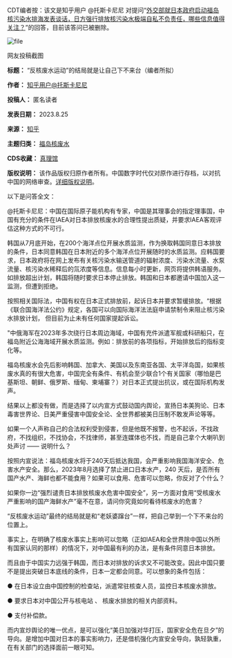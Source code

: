 CDT编者按：该文是知乎用户 @托斯卡尼尼 对提问“[外交部就日本政府启动福岛核污染水排海发表谈话，日方强行排放核污染水极端自私不负责任，哪些信息值得关注？](https://www.zhihu.com/question/618912354 "外交部就日本政府启动福岛核污染水排海发表谈话，日方强行排放核污染水极端自私不负责任，哪些信息值得关注？")”的回答，目前该答问已被删除。


![file](https://chinadigitaltimes.net/chinese/files/2023/08/image-1692961914547.png)  

网友投稿截图


**标题：** “反核废水运动”的结局就是让自己下不来台（编者所拟）  

**作者：** [知乎用户@托斯卡尼尼](https://chinadigitaltimes.net/space/知乎)  

**投稿人：** 匿名读者  

**发表日期：** 2023.8.25  

**来源：** [知乎](https://www.zhihu.com/question/618912354/answer/3180861896)  

**主题归类：** [福岛核废水](https://chinadigitaltimes.net/space/福岛核废水)  

**CDS收藏：** [真理馆](https://chinadigitaltimes.net/space/%E7%9C%9F%E7%90%86%E9%A6%86)  

**版权说明：** 该作品版权归原作者所有。中国数字时代仅对原作进行存档，以对抗中国的网络审查。[详细版权说明](https://chinadigitaltimes.net/chinese/copyright)。


以下是问答全文：


@托斯卡尼尼：中国在国际原子能机构有专家，中国是其理事会的指定理事国，中国有充分的条件在IAEA对日本排放核废水的合理性提出质疑，并要求IAEA客观评估这种方式的不可行。


韩国从7月底开始，在200个海洋点位开展水质监测，作为换取韩国同意日本排放的条件，日本同意韩国在日本附近的多个海洋点位开展随时的水质监测。应韩国要求，日本政府将在网上发布有关核污染水输送管道的辐射浓度、污染水流量、水泵流量、核污染水稀释后的氚浓度等信息。信息每小时更新，网页将提供韩语服务。如排放超出计划，韩国将随时要求日本停止排放。韩国和日本都邀请中国加入这一监测，但遭到拒绝。


按照相关国际法，中国有权在日本正式排放前，起诉日本并要求暂缓排放。“根据《联合国海洋法公约》规定，各国可以向国际海洋法法庭申请禁制令来阻止核污染水排放计划， 但目前为止未有任何国家提起诉讼。


"中俄海军在2023年多次绕行日本周边海域，中国有充件派遣军舰或科研船只，在福岛附近公海海域开展水质监测。例如：排放前的各项指标，开始排放后的指标变化等。


福岛核废水会先后影响韩国、加拿大、美国以及东南亚各国、太平洋岛国，如果核废水真的有很大危害，中国完全有条件、有机会至少联合1个有关国家（哪怕是巴基斯坦、朝鲜、俄罗斯、缅甸、柬埔寨？）对日本正式提出抗议，或在国际机构发声。


结果以上都没有做，而是选择了以内宣方式鼓动国内舆论，宣扬日本美狗论、日本毒害世界论、日美严重侵害中国安全论、全世界都被美日压制不敢发声论等等。


如果一个人声称自己的合法权利受到侵害，但是他既不报警，也不起诉，不找政府，不找组织，不找协会，不找律师，甚至连媒体也不找，而是自己拿个大喇叭到处声讨 —— 说明什么？


按照内宣说法：福岛核废水将于240天后抵达我国，会严重影响我国海洋安全、危害水产安全。那么，2023年8月选择了禁止进口日本水产，240 天后，是否所有国产水产、海鲜也都不能食用？如果可以食用、危害可以忽略，你反对了个什么？


如果你一边“强烈谴责日本排放核废水危害中国安全”，另一方面对食用“受核废水严重影响的国产海鲜水产”毫不在意，请问你究竟如何看待核废水的危害？


“反核废水运动”最终的结局就是和“老妖婆蹿台”一样，把自己举到一个下不来台的位置上。


事实上，在明确了核废水事实上影响可以忽略（正如IAEA和全世界除中国以外所有国家认同的那样）的情况下，对中国最有利的办法，是有条件同意日本排放。


而且由于中国实力远强于韩国，而日本对排放的诉求又不可能改变。因此中国只要不是提出突破日本底线的条件，日本一定都会同意。可以想象的条件包括：


● 在日本设立由中国控制的检查站，派遣常驻核查人员，监控日本核废水排放。  

● 要求日本对中国公开与核电站 、 核废水排放的相关内部资料。  

● 支付补偿款。


而内宣炒舆论的唯一优点，是可以强化“美日加强对华打压，国家安全危在旦夕”的导向。是增加中国对日本的事实影响力，还是借机强化内宣安全导向，孰轻孰重，在有关部门的选择面前一眼可知。



